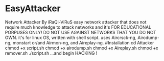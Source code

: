 # EasyAttacker
Network Attacker By iRaQi-ViRuS
easy network attacker that does not require much knowledge to attack networks and it's FOR EDUCATIONAL PORPUSES ONLY! DO NOT USE AGAINST NETWORKS THAT YOU DO NOT OWN.
it's for linux OS, written with shell script.
uses Aircrsck-ng, Airodump-ng, monstart or/and Airmon-ng, and Aireplay-ng. 
#Installation 
cd Attacker
chmod +x script.sh
chmod +x airodump.sh
chmod +x Aireplay.sh
chmod +x remover.sh
./script.sh ...and begin HACKING ! 
